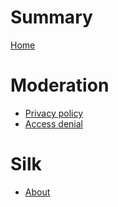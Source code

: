 # Summary

[Home](README.md)

# Moderation
- [Privacy policy](mod/privacy-policy.md)
- [Access denial](mod/access-denial.md)

# Silk
- [About](silk/README.md)